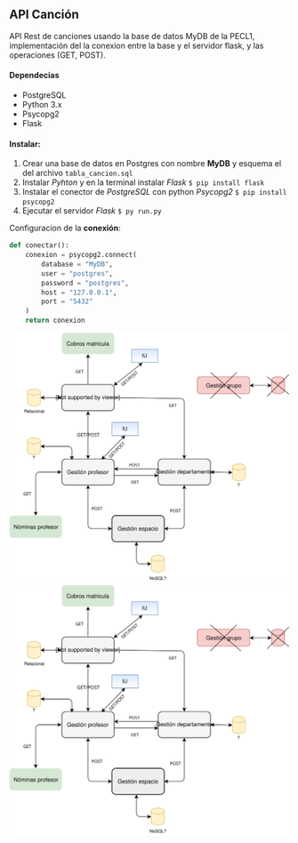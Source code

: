 ## API Canción
API Rest de canciones usando la base de datos MyDB de la PECL1, implementación del la conexion entre la base y el servidor flask, y las operaciones (GET, POST).

#### Dependecias
- PostgreSQL
- Python 3.x
- Psycopg2
- Flask

#### Instalar:
1. Crear una base de datos en Postgres con nombre **MyDB** y esquema el del archivo `tabla_cancion.sql`
2. Instalar *Pyhton* y en la terminal instalar *Flask*  `$ pip install flask`
3. Instalar el conector de *PostgreSQL* con python *Psycopg2*  `$ pip install psycopg2`
4. Ejecutar el servidor *Flask*  `$ py run.py`

Configuracion de la **conexión**:

```python
def conectar():
    conexion = psycopg2.connect(
        database = "MyDB",
        user = "postgres",
        password = "postgres",
        host = "127.0.0.1",
        port = "5432"
    )
    return conexion
```

![Alt text](./modelo.svg)
<img src="./modelo.svg">